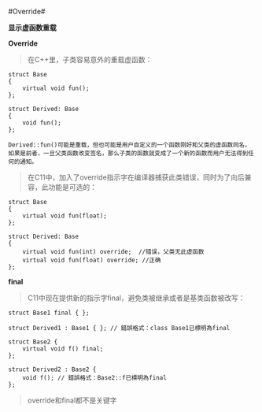 #Override#

**显示虚函数重载**

**Override**

> 在C++里，子类容易意外的重载虚函数：

	struct Base
	{
		virtual void fun();
	};
	
	struct Derived: Base
	{
		void fun();
	};
	
	Derived::fun()可能是重载，但也可能是用户自定义的一个函数刚好和父类的虚函数同名，如果是前者，一旦父类函数改变签名，那么子类的函数就变成了一个新的函数而用户无法得到任何的通知。
	
> 在C11中，加入了override指示字在编译器捕获此类错误，同时为了向后兼容，此功能是可选的：

	
	struct Base
	{
		virtual void fun(float);
	};
	
	struct Derived: Base
	{
		virtual void fun(int) override;  //错误，父类无此虚函数
		virtual void fun(float) override; //正确
	};
	
**final**	

> C11中现在提供新的指示字final，避免类被继承或者是基类函数被改写：

	struct Base1 final { };
 
	struct Derived1 : Base1 { }; // 錯誤格式：class Base1已標明為final
	 
	struct Base2 {
	    virtual void f() final;
	};
	 
	struct Derived2 : Base2 {
	    void f(); // 錯誤格式：Base2::f已標明為final
	};
	
> override和final都不是关键字	

	